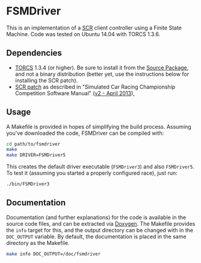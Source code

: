 FSMDriver
=========

This is an implementation of a [SCR](http://arxiv.org/abs/1304.1672) client controller using a Finite State Machine. Code was tested on Ubuntu 14.04 with TORCS 1.3.6.

Dependencies
------------

* [TORCS](http://torcs.sourceforge.net/) 1.3.4 (or higher). Be sure to install it from the [Source Package](http://torcs.sourceforge.net/index.php?name=Sections&op=viewarticle&artid=3#linux-src-all), and not a binary distribution (better yet, use the instructions below for installing the SCR patch).
* [SCR patch](http://sourceforge.net/projects/cig/files/SCR%20Championship/Server%20Linux/) as described in "Simulated Car Racing Championship Competition Software Manual" ([v2 - April 2013](http://arxiv.org/pdf/1304.1672v2)),

Usage
-----

A Makefile is provided in hopes of simplifying the build process. Assuming you've downloaded the code, FSMDriver can be compiled with:

```bash
cd path/to/fsmdriver
make
make DRIVER=FSMDriver5
```

This creates the default driver executable (```FSMDriver3```) and also ```FSMDriver5```. To test it (assuming you started a properly configured race), just run:

```bash
./bin/FSMDriver3
```

Documentation
-------------

Documentation (and further explanations) for the code is available in the source code files, and can be extracted via [Doxygen](www.doxygen.org). The Makefile provides the `info` target for this, and the output directory can be changed with in the `DOC_OUTPUT` variable. By default, the documentation is placed in the same directory as the Makefile.

```bash
make info DOC_OUTPUT=/doc/fsmdriver
```
